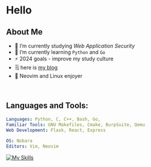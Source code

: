 
# Hello

## About Me 


- 🔭 I’m currently studying *Web Application Security*
- 🌱 I’m currently learning `Python` and `Go`
- ⚡ 2024 goals - improve my study culture
- 🗒️ here is [my blog](https://snowkluster.github.io/)
- 🐧 Neovim and Linux enjoyer 
<br>


## Languages and Tools:
```yaml
Languages: Python, C, C++, Bash, Go,
Familiar Tools: GNU Makefiles, Cmake, BurpSuite, Qemu
Web Development: Flask, React, Express
  
OS: Nobara
Editors: Vim, Neovim
```
[![My Skills](https://skillicons.dev/icons?i=ts,express,flask,docker,nodejs,neovim,bash,c,linux,python,go,git)](https://skillicons.dev)
<!---
snow-kluster/snow-kluster is a ✨ special ✨ repository because its `README.md` (this file) appears on your GitHub profile.
You can click the Preview link to take a look at your changes.
--->
